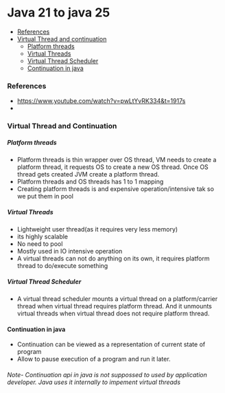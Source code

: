 # Java 21 to java 25

- [References](#references)
- [Virtual Thread and continuation](#virtual-thread-and-continuation)
   - [Platform threads](#platform-threads)
   - [Virtual Threads](#virtual-threads)
   - [Virtual Thread Scheduler](#Virtual-Thread-Scheduler)
   - [Continuation in java](#Continuation-in-java)


### References
- https://www.youtube.com/watch?v=pwLtYvRK334&t=1917s
- 
### Virtual Thread and Continuation
##### Platform threads
- Platform threads is thin wrapper over OS thread, VM needs to create a platform thread, it requests OS to create a new OS thread. Once OS thread gets created JVM create a platform thread.
- Platform threads and OS threads has 1 to 1 mapping
- Creating platform threads is and expensive operation/intensive tak so we put them in pool

##### Virtual Threads
- Lightweight user thread(as it requires very less memory)
- its highly scalable
- No need to pool
- Mostly used in IO intensive operation
- A virtual threads can not do anything on its own, it requires platform thread to do/execute something
  
##### Virtual Thread Scheduler
- A virtual thread scheduler mounts a virtual thread on a platform/carrier thread when virtual thread requires platform thread. And it unmounts virtual threads when virtual thread does not require platform thread.
  
#### Continuation in java
- Continuation can be viewed as a representation of current state of program
- Allow to pause execution of a program and run it later.
###### Note- Continuation api in java is not suppossed to used by application developer. Java uses it internally to impement virtual threads



